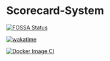# Scorecard-System

[![FOSSA Status](https://app.fossa.com/api/projects/git%2Bgithub.com%2FBashyPy%2Fdriver_scorecard_model.svg?type=shield&issueType=license)](https://app.fossa.com/projects/git%2Bgithub.com%2FBashyPy%2Fdriver_scorecard_model?ref=badge_shield&issueType=license)

[![wakatime](https://wakatime.com/badge/user/e47dea41-8692-44e5-bd23-27b3544ed664/project/018c35e8-dbe6-4a9a-aa5d-b2786dcc654e.svg)](https://wakatime.com/badge/user/e47dea41-8692-44e5-bd23-27b3544ed664/project/018c35e8-dbe6-4a9a-aa5d-b2786dcc654e)

[![Docker Image CI](https://github.com/bashypy/driver_scorecard_model/actions/workflows/docker-image.yml/badge.svg)](https://github.com/bashypy/driver_scorecard_model/actions/workflows/docker-image.yml)
